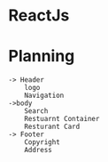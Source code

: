 # ReactJs

# Planning
    -> Header
        logo
        Navigation
    ->body
        Search
        Restuarnt Container
        Resturant Card
    -> Footer
        Copyright
        Address
